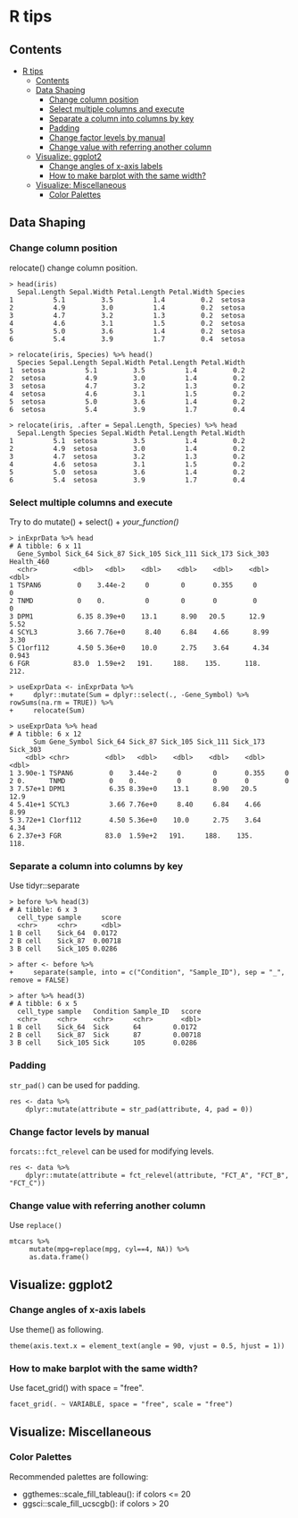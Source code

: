# R tips

## Contents
<!--ts-->
   * [R tips](#r-tips)
      * [Contents](#contents)
      * [Data Shaping](#data-shaping)
         * [Change column position](#change-column-position)
         * [Select multiple columns and execute](#select-multiple-columns-and-execute)
         * [Separate a column into columns by key](#separate-a-column-into-columns-by-key)
         * [Padding](#padding)
         * [Change factor levels by manual](#change-factor-levels-by-manual)
         * [Change value with referring another column](#change-value-with-referring-another-column)
      * [Visualize: ggplot2](#visualize-ggplot2)
         * [Change angles of x-axis labels](#change-angles-of-x-axis-labels)
         * [How to make barplot with the same width?](#how-to-make-barplot-with-the-same-width)
      * [Visualize: Miscellaneous](#visualize-miscellaneous)
         * [Color Palettes](#color-palettes)

<!-- Added by: shota, at: Mon Dec 14 18:15:32 JST 2020 -->

<!--te-->

## Data Shaping
### Change column position
relocate() change column position.
```
> head(iris)
  Sepal.Length Sepal.Width Petal.Length Petal.Width Species
1          5.1         3.5          1.4         0.2  setosa
2          4.9         3.0          1.4         0.2  setosa
3          4.7         3.2          1.3         0.2  setosa
4          4.6         3.1          1.5         0.2  setosa
5          5.0         3.6          1.4         0.2  setosa
6          5.4         3.9          1.7         0.4  setosa

> relocate(iris, Species) %>% head()
  Species Sepal.Length Sepal.Width Petal.Length Petal.Width
1  setosa          5.1         3.5          1.4         0.2
2  setosa          4.9         3.0          1.4         0.2
3  setosa          4.7         3.2          1.3         0.2
4  setosa          4.6         3.1          1.5         0.2
5  setosa          5.0         3.6          1.4         0.2
6  setosa          5.4         3.9          1.7         0.4

> relocate(iris, .after = Sepal.Length, Species) %>% head
  Sepal.Length Species Sepal.Width Petal.Length Petal.Width
1          5.1  setosa         3.5          1.4         0.2
2          4.9  setosa         3.0          1.4         0.2
3          4.7  setosa         3.2          1.3         0.2
4          4.6  setosa         3.1          1.5         0.2
5          5.0  setosa         3.6          1.4         0.2
6          5.4  setosa         3.9          1.7         0.4
```

### Select multiple columns and execute
Try to do mutate() + select() + *your_function()*
```
> inExprData %>% head
# A tibble: 6 x 11
  Gene_Symbol Sick_64 Sick_87 Sick_105 Sick_111 Sick_173 Sick_303 Health_460
  <chr>         <dbl>   <dbl>    <dbl>    <dbl>    <dbl>    <dbl>      <dbl>
1 TSPAN6         0    3.44e-2     0        0       0.355     0         0
2 TNMD           0    0.          0        0       0         0         0
3 DPM1           6.35 8.39e+0    13.1      8.90   20.5      12.9       5.52
4 SCYL3          3.66 7.76e+0     8.40     6.84    4.66      8.99      3.30
5 C1orf112       4.50 5.36e+0    10.0      2.75    3.64      4.34      0.943
6 FGR           83.0  1.59e+2   191.     188.    135.      118.      212.

> useExprData <- inExprData %>%
+     dplyr::mutate(Sum = dplyr::select(., -Gene_Symbol) %>% rowSums(na.rm = TRUE)) %>%
+     relocate(Sum)

> useExprData %>% head
# A tibble: 6 x 12
      Sum Gene_Symbol Sick_64 Sick_87 Sick_105 Sick_111 Sick_173 Sick_303
    <dbl> <chr>         <dbl>   <dbl>    <dbl>    <dbl>    <dbl>    <dbl>
1 3.90e-1 TSPAN6         0    3.44e-2     0        0       0.355     0
2 0.      TNMD           0    0.          0        0       0         0
3 7.57e+1 DPM1           6.35 8.39e+0    13.1      8.90   20.5      12.9
4 5.41e+1 SCYL3          3.66 7.76e+0     8.40     6.84    4.66      8.99
5 3.72e+1 C1orf112       4.50 5.36e+0    10.0      2.75    3.64      4.34
6 2.37e+3 FGR           83.0  1.59e+2   191.     188.    135.      118.
```
### Separate a column into columns by key
Use tidyr::separate
```
> before %>% head(3)
# A tibble: 6 x 3
  cell_type sample     score
  <chr>     <chr>      <dbl>
1 B cell    Sick_64  0.0172
2 B cell    Sick_87  0.00718
3 B cell    Sick_105 0.0286

> after <- before %>%
+     separate(sample, into = c("Condition", "Sample_ID"), sep = "_", remove = FALSE)

> after %>% head(3)
# A tibble: 6 x 5
  cell_type sample   Condition Sample_ID   score
  <chr>     <chr>    <chr>     <chr>       <dbl>
1 B cell    Sick_64  Sick      64        0.0172
2 B cell    Sick_87  Sick      87        0.00718
3 B cell    Sick_105 Sick      105       0.0286
```

### Padding
`str_pad()` can be used for padding.  
```
res <- data %>%
    dplyr::mutate(attribute = str_pad(attribute, 4, pad = 0))
```

### Change factor levels by manual
`forcats::fct_relevel` can be used for modifying levels.  
```
res <- data %>%
    dplyr::mutate(attribute = fct_relevel(attribute, "FCT_A", "FCT_B", "FCT_C"))
```

### Change value with referring another column
Use `replace()`  
```
mtcars %>%
     mutate(mpg=replace(mpg, cyl==4, NA)) %>%
     as.data.frame()
```

## Visualize: ggplot2
### Change angles of x-axis labels
Use theme() as following.
```
theme(axis.text.x = element_text(angle = 90, vjust = 0.5, hjust = 1))
```

### How to make barplot with the same width?
Use facet_grid() with space = "free".  
```
facet_grid(. ~ VARIABLE, space = "free", scale = "free")
```

## Visualize: Miscellaneous
### Color Palettes
Recommended palettes are following:

* ggthemes::scale_fill_tableau(): if colors <= 20
* ggsci::scale_fill_ucscgb(): if colors > 20

